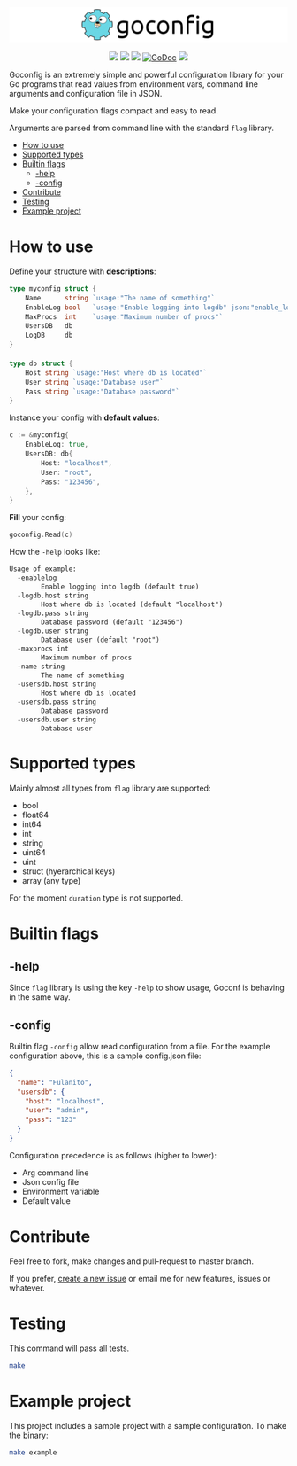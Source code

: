 <img src="logo.png">

<p align="center">
<a href="https://travis-ci.org/fulldump/goconfig"><img src="https://travis-ci.org/fulldump/goconfig.svg?branch=master"></a>
<a href="https://cover.run/go?tag=golang-1.10&repo=github.com%2Ffulldump%2Fgoconfig"><img src="/go/github.com/fulldump/goconfig.svg?style=flat&amp;tag=golang-1.10&amp;d=1549396252922"></a>
<a href="https://goreportcard.com/report/fulldump/goconfig"><img src="http://goreportcard.com/badge/fulldump/goconfig"></a>
<a href="https://godoc.org/github.com/fulldump/goconfig"><img src="https://godoc.org/github.com/fulldump/goconfig?status.svg" alt="GoDoc"></a>
<a href="https://codeclimate.com/github/fulldump/goconfig/maintainability"><img src="https://api.codeclimate.com/v1/badges/d3f50778ac8598d4438f/maintainability"></a>
</p>

Goconfig is an extremely simple and powerful configuration library for your Go
programs that read values from environment vars, command line arguments and
configuration file in JSON.

Make your configuration flags compact and easy to read.

Arguments are parsed from command line with the standard `flag` library.

<!-- MarkdownTOC autolink=true bracket=round depth=4 -->

- [How to use](#how-to-use)
- [Supported types](#supported-types)
- [Builtin flags](#builtin-flags)
  - [-help](#-help)
  - [-config](#-config)
- [Contribute](#contribute)
- [Testing](#testing)
- [Example project](#example-project)

<!-- /MarkdownTOC -->


# How to use

Define your structure with **descriptions**:

```go
type myconfig struct {
	Name      string `usage:"The name of something"`
	EnableLog bool   `usage:"Enable logging into logdb" json:"enable_log"`
	MaxProcs  int    `usage:"Maximum number of procs"`
	UsersDB   db
	LogDB     db
}

type db struct {
	Host string `usage:"Host where db is located"`
	User string `usage:"Database user"`
	Pass string `usage:"Database password"`
}
```

Instance your config with **default values**:

```go
c := &myconfig{
	EnableLog: true,
	UsersDB: db{
		Host: "localhost",
		User: "root",
		Pass: "123456",
	},
}
```

**Fill** your config:
```go
goconfig.Read(c)
```

How the `-help` looks like:

```
Usage of example:
  -enablelog
    	Enable logging into logdb (default true)
  -logdb.host string
    	Host where db is located (default "localhost")
  -logdb.pass string
    	Database password (default "123456")
  -logdb.user string
    	Database user (default "root")
  -maxprocs int
    	Maximum number of procs
  -name string
    	The name of something
  -usersdb.host string
    	Host where db is located
  -usersdb.pass string
    	Database password
  -usersdb.user string
    	Database user
```


# Supported types

Mainly almost all types from `flag` library are supported:

* bool
* float64
* int64
* int
* string
* uint64
* uint
* struct (hyerarchical keys)
* array (any type)

For the moment `duration` type is not supported.


# Builtin flags

## -help

Since `flag` library is using the key `-help` to show usage, Goconf is behaving
in the same way.

## -config

Builtin flag `-config` allow read configuration from a file. For the example
configuration above, this is a sample config.json file:

```json
{
  "name": "Fulanito",
  "usersdb": {
    "host": "localhost",
    "user": "admin",
    "pass": "123"
  }
}
```

Configuration precedence is as follows (higher to lower):
* Arg command line
* Json config file
* Environment variable
* Default value


# Contribute

Feel free to fork, make changes and pull-request to master branch.

If you prefer, [create a new issue](https://github.com/fulldump/goconfig/releases/new)
or email me for new features, issues or whatever.


# Testing

This command will pass all tests.

```sh
make
```


# Example project

This project includes a sample project with a sample configuration. To make the binary:

```sh
make example
```

